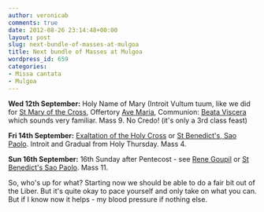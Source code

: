 ```yaml
---
author: veronicab
comments: true
date: 2012-08-26 23:14:48+00:00
layout: post
slug: next-bundle-of-masses-at-mulgoa
title: Next bundle of Masses at Mulgoa
wordpress_id: 659
categories:
- Missa cantata
- Mulgoa
---
```


**Wed 12th September:** Holy Name of Mary (Introit Vultum tuum, like we did for [St Mary of the Cross](http://repleatur.net/2012/08/05/st-mary-of-the-cross/), Offertory [Ave Maria](http://repleatur.net/2012/05/18/ave-maria/), Communion: [Beata Viscera](http://www.youtube.com/watch?v=t6orwO3w8og) which sounds very familiar.  Mass 9. No Credo! (it's only a 3rd class feast)

**Fri 14th September:** [Exaltation of the Holy Cross](http://sacredheartchoir.blogspot.com.au/2008/08/exaltation-of-holy-cross.html) or [St Benedict's, Sao Paolo](http://www.christusrex.org/www2/cantgreg/missa_in_exaltatione_sanctae_crucis.html).  Introit and Gradual from Holy Thursday.  Mass 4.

**Sun 16th September:** 16th Sunday after Pentecost - see [Rene Goupil](http://www.renegoupil.org) or [St Benedict's Sao Paolo](http://www.christusrex.org/www2/cantgreg/trid_dXVIpostPentecosten.html).  Mass 11.

So, who's up for what?  Starting now we should be able to do a fair bit out of the Liber.  But it's quite okay to pace yourself and only take on what you can.  But if I know now it helps - my blood pressure if nothing else.

